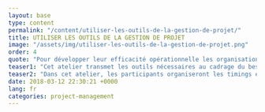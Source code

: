 ```yaml
---
layout: base
type: content
permalink: "/content/utiliser-les-outils-de-la-gestion-de-projet/"
title: UTILISER LES OUTILS DE LA GESTION DE PROJET
image: "/assets/img/utiliser-les-outils-de-la-gestion-de-projet.png"
order: 4
quote: "Pour développer leur efficacité opérationnelle les organisations les plus exigeantes doivent instaurer des processus de Sprint sur la gestion de leurs projets."
teaser1: "Cet atelier transmet les outils nécessaires au cadrage du besoin, à la construction de l’offre (planning, exigences, chiffrage), à la gestion des risques et à la mise en application de la méthode SCRUM."
teaser2: "Dans cet atelier, les participants organiseront les timings et affectations de ressources relatifs aux Sprints mis en place dans leur organisation."
date: 2018-03-12 22:30:21 +0000
lang: fr
categories: project-management
---
```

